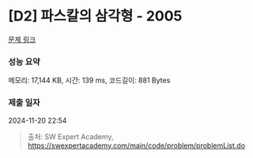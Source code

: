 # [D2] 파스칼의 삼각형 - 2005 

[문제 링크](https://swexpertacademy.com/main/code/problem/problemDetail.do?contestProbId=AV5P0-h6Ak4DFAUq) 

### 성능 요약

메모리: 17,144 KB, 시간: 139 ms, 코드길이: 881 Bytes

### 제출 일자

2024-11-20 22:54



> 출처: SW Expert Academy, https://swexpertacademy.com/main/code/problem/problemList.do